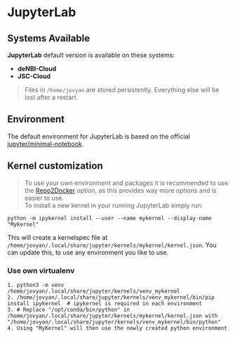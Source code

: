# JupyterLab

## Systems Available

**JupyterLab** default version is available on these systems:

- **deNBI-Cloud**
- **JSC-Cloud**

> Files in `/home/jovyan` are stored persistently. Everything else will be lost after a restart.

## Environment
The default environment for JupyterLab is based on the official [jupyter/minimal-notebook](https://github.com/jupyter/docker-stacks/tree/main/images/minimal-notebook).  

## Kernel customization
> To use your own environment and packages it is recommended to use the [Repo2Docker](../repo2docker/index.md) option, as this provides way more options and is easier to use.  
To install a new kernel in your running JupyterLab simply run:  
```
python -m ipykernel install --user --name mykernel --display-name "MyKernel"
```

This will create a kernelspec file at `/home/jovyan/.local/share/jupyter/kernels/mykernel/kernel.json`. You can update this, to use any environment you like to use.  

### Use own virtualenv
```
1. python3 -m venv /home/jovyan/.local/share/jupyter/kernels/venv_mykernel
2. /home/jovyan/.local/share/jupyter/kernels/venv_mykernel/bin/pip install ipykernel  # ipykernel is required in each environment
3. # Replace "/opt/conda/bin/python" in /home/jovyan/.local/share/jupyter/kernels/mykernel/kernel.json with "/home/jovyan/.local/share/jupyter/kernels/venv_mykernel/bin/python"
4. Using "MyKernel" will then use the newly created python environment
```
